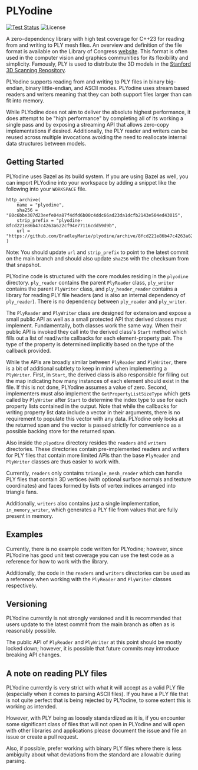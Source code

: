 # PLYodine

[![Test Status](https://github.com/BradleyMarie/plyodine/actions/workflows/c-cpp.yml/badge.svg?branch=main)](https://github.com/BradleyMarie/plyodine/actions/workflows/c-cpp.yml)
![License](https://img.shields.io/badge/License-BSD_3--Clause-blue.svg)

A zero-dependency library with high test coverage for C++23 for reading from and
writing to PLY mesh files. An overview and definition of the file format is
available on the Library of Congress
[website](https://www.loc.gov/preservation/digital/formats/fdd/fdd000501.shtml).
This format is often used in the computer vision and graphics communities for
its flexibility and simplicity. Famously, PLY is used to distribute the 3D
models in the
[Stanford 3D Scanning Repository](http://graphics.stanford.edu/data/3Dscanrep/).

PLYodine supports reading from and writing to PLY files in binary big-endian,
binary little-endian, and ASCII modes. PLYodine uses stream based readers and
writers meaning that they can both support files larger than can fit into
memory.

While PLYodine does not aim to deliver the absolute highest performance, it does
attempt to be "high performance" by completing all of its working a single pass
and by exposing a streaming API that allows zero-copy implementations if
desired. Additionally, the PLY reader and writers can be reused across multiple
invocations avoiding the need to reallocate internal data structures between
models.

## Getting Started

PLYodine uses Bazel as its build system. If you are using Bazel as well, you can
import PLYodine into your workspace by adding a snippet like the following into
your `WORKSPACE` file.

```
http_archive(
    name = "plyodine",
    sha256 = "80c6bbe307d23eefe04a87f4dfd6b00c4ddc66ad23da1dcfb2143e504ed43015",
    strip_prefix = "plyodine-8fcd221e86b47c4263a622cf94e77116cdd59d9b",
    url = "https://github.com/BradleyMarie/plyodine/archive/8fcd221e86b47c4263a622cf94e77116cdd59d9b.zip",
)
```

Note: You should update `url` and `strip_prefix` to point to the latest commit
on the main branch and should also update `sha256` with the checksum from that
snapshot.

PLYodine code is structured with the core modules residing in the `plyodine`
directory. `ply_reader` contains the parent `PlyReader` class, `ply_writer`
contains the parent `PlyWriter` class, and `ply_header_reader` contains a
library for reading PLY file headers (and is also an internal dependency of
`ply_reader`). There is no dependency between `ply_reader` and `ply_writer`.

The `PlyReader` and `PlyWriter` class are designed for extension and expose a
small public API as well as a small protected API that derived classes must
implement. Fundamentally, both classes work the same way. When their public API
is invoked they call into the derived class's `Start` method which fills out
a list of read/write callbacks for each element-property pair. The type of the
property is determined implicitly based on the type of the callback provided.

While the APIs are broadly similar between `PlyReader` and `PlyWriter`, there is
a bit of additional subtlety to keep in mind when implementing a `PlyWriter`.
First, in `Start`, the derived class is also responsible for filling out the map
indicating how many instances of each element should exist in the file. If this
is not done, PLYodine assumes a value of zero. Second, implementers must also
implement the `GetPropertyListSizeType` which gets called by `PlyWriter` after
`Start` to determine the index type to use for each property lists contained
in the output. Note that while the callbacks for writing property list data
include a vector in their arguments, there is no requirement to populate this
vector with any data. PLYodine only looks at the returned span and the vector
is passed strictly for convenience as a possible backing store for the returned
span.

Also inside the `plyodine` directory resides the `readers` and `writers`
directories. These directories contain pre-implemented readers and writers for
PLY files that contain more limited APIs than the base `PlyReader` and
`PlyWriter` classes are thus easier to work with.

Currently, `readers` only contains `triangle_mesh_reader` which can handle PLY
files that contain 3D vertices (with optional surface normals and texture
coordinates) and faces formed by lists of vertex indices arranged into triangle
fans.

Additionally, `writers` also contains just a single implementation,
`in_memory_writer`, which generates a PLY file from values that are fully
present in memory.

## Examples

Currently, there is no example code written for PLYodine; however, since
PLYodine has good unit test coverage you can use the test code as a reference
for how to work with the library.

Additionally, the code in the `readers` and `writers` directories can be used
as a reference when working with the `PlyReader` and `PlyWriter` classes
respectively.

## Versioning

PLYodine currently is not strongly versioned and it is recommended that users
update to the latest commit from the main branch as often as is reasonably
possible.

The public API of `PlyReader` and `PlyWriter` at this point should be mostly
locked down; however, it is possible that future commits may introduce breaking
API changes.

## A note on reading PLY files

PLYodine currently is very strict with what it will accept as a valid PLY file
(especially when it comes to parsing ASCII files). If you have a PLY file that
is not quite perfect that is being rejected by PLYodine, to some extent this is
working as intended.

However, with PLY being as loosely standardized as it is, if you encounter some
significant class of files that will not open in PLYodine and will open with
other libraries and applications please document the issue and file an issue or
create a pull request.

Also, if possible, prefer working with binary PLY files where there is less
ambiguity about what deviations from the standard are allowable during parsing.